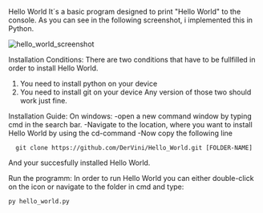 Hello World
It´s a basic program designed to print "Hello World" to the console.
As you can see in the following screenshot, i implemented this in Python.


![hello_world_screenshot](https://user-images.githubusercontent.com/69842688/210753843-3d211f8d-15b5-4964-96f7-8f7eed9270cc.png)


Installation Conditions:
There are two conditions that have to be fullfilled in order to install Hello World.
  1. You need to install python on your device
  2. You need to install git on your device
Any version of those two should work just fine.

Installation Guide:
On windows:
  -open a new command window by typing cmd in the search bar.
  -Navigate to the location, where you want to install Hello World by using the cd-command
  -Now copy the following line
  
      git clone https://github.com/DerVini/Hello_World.git [FOLDER-NAME]

   And your succesfully installed Hello World.
   
Run the programm:
In order to run Hello World you can either double-click on the icon or navigate to the folder in cmd and type:

    py hello_world.py
  
  

  
